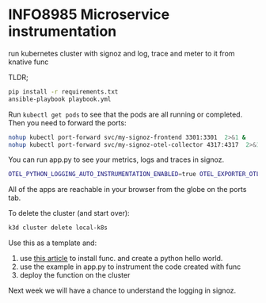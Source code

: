 # INFO8985 Microservice instrumentation
run kubernetes cluster with signoz and log, trace and meter to it from knative func

TLDR;

```bash
pip install -r requirements.txt
ansible-playbook playbook.yml

```

Run `kubectl get pods` to see that the pods are all running or completed. Then you need to forward the ports:

```bash
nohup kubectl port-forward svc/my-signoz-frontend 3301:3301  2>&1 &
nohup kubectl port-forward svc/my-signoz-otel-collector 4317:4317  2>&1 &
```

You can run app.py to see your metrics, logs and traces in signoz. 

```bash
OTEL_PYTHON_LOGGING_AUTO_INSTRUMENTATION_ENABLED=true OTEL_EXPORTER_OTLP_ENDPOINT=localhost:4317 opentelemetry-instrument --traces_exporter otlp --metrics_exporter otlp --logs_exporter otlp python app.py
```

All of the apps are reachable in your browser from the globe on the ports tab.

To delete the cluster (and start over):

```bash
k3d cluster delete local-k8s
```

Use this as a template and:

1. use [this article](https://knative.dev/docs/functions/install-func/) to install func. and create a python hello world.
2. use the example in app.py to instrument the code created with func
3. deploy the function on the cluster

Next week we will have a chance to understand the logging in signoz.
